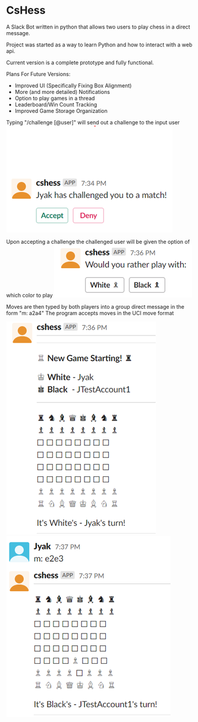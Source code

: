 # CsHess
A Slack Bot written in python that allows two users to play chess in a direct message.

Project was started as a way to learn Python and how to interact with a web api. 

Current version is a complete prototype and fully functional. 

Plans For Future Versions:
- Improved UI (Specifically Fixing Box Alignment)
- More (and more detailed) Notifications
- Option to play games in a thread
- Leaderboard/Win Count Tracking
- Improved Game Storage Organization

Typing "/challenge [@user]" will send out a challenge to the input user    
![Capture 1](/Images/Capture1.PNG)

Upon accepting a challenge the challenged user will be given the option of which color to play
![Capture 2](/Images/Capture2.PNG)

Moves are then typed by both players into a group direct message in the form "m: a2a4" The program accepts moves in the UCI move format

![Capture 3](/Images/Capture3.PNG)
![Capture 4](/Images/Capture4.PNG)
